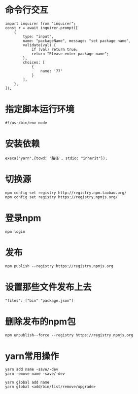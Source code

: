 
# 命令行交互
    import inquirer from "inquirer";
    const r = await inquirer.prompt([
        {
            type: "input",
            name: "packageName", message: "set package name",
            validate(val) {
                if (val) return true;
                return "Please enter package name";
            },
            choices: [
                {
                    name: '77'
                }
            ],
        },
    ]);
# 指定脚本运行环境
    #!/usr/bin/env node

# 安装依赖
    execa("yarn",{tcwd: '路径', stdio: "inherit"});
# 切换源
    npm config set registry http://registry.npm.taobao.org/
    npm config set registry https://registry.npmjs.org/
# 登录npm
    npm login
# 发布
    npm publish --registry https://registry.npmjs.org
# 设置那些文件发布上去
    "files": ["bin" "package.json"]
# 删除发布的npm包
    npm unpublish--force --registry https://registry.npmjs.org

# yarn常用操作
    yarn add name -save/-dev
    yarn remove name -save/-dev

    yarn global add name
    yarn global <add/bin/list/remove/upgrade>
